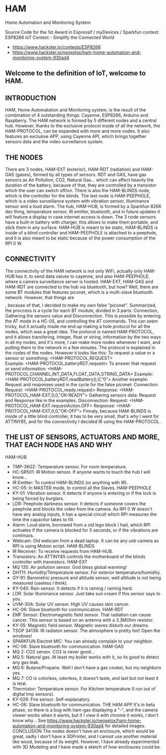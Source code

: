 # HAM
Home Automation and Monitoring System

Source Code for the 1st Award in Espressif / myDevices / Sparkfun contest: 
ESP8266 IoT Contest - Simplify the Connected World
- https://www.hackster.io/contests/ESP8266
- https://www.hackster.io/neoxelox/ham-home-automation-and-monitoring-system-930ad4

## Welcome to the definition of IoT, welcome to HAM. 

## INTRODUCTION 
HAM, Home Automatation and Monitoring system, is the result of the combination of 4 outstanding things: Cayenne, ESP8266, Arduino and Raspberry. 
The HAM network is formed by 5 different nodes and a central hub. However, thanks to the exclusive protocol inside of all the network, the HAM-PROTOCOL, can be expanded with more and more nodes. 
It also features an exclusive APP, using Cayenne API, which brings together sensors data and the video surveillance system.
## THE NODES 
There are 3 nodes, HAM-EXT (exterior), HAM-RDT (radiation) and HAM-GAS (gases), formed by all types of sensors. RDT and GAS, have gas sensors as Air Pollution, CO2, Natural Gas... which can affect heavily the duration of the battery, because of that, they are controlled by a transistor which the user can switch off/on. There is also the HAM-BLINDS node, which is the controller for the blinds. The last node is HAM-PEEPHOLE, which is a video surveillance system with vibration sensor, illuminance sensor and a loud alarm. The hub, HAM-HUB, is formed by a Sparkfun 8266 dev thing, temperature sensor, IR emitter, bluetooth, and in future updates it will feature a display in case internet access is down. The 3 node sensors have a built-in battery with charger, this allows to make them portable, and stick them in any surface. HAM-HUB is meant to be static, HAM-BLINDS is inside of a blind controller and HAM-PEEPHOLE is attached to a peephole, and it is also meant to be static because of the power consumption of the RPI 0 W. 
## CONNECTIVITY 
The connectivity of the HAM network is not only WiFi, actually only HAM-HUB has it, to send data values to cayenne, and also HAM-PEEPHOLE, where a camera surveillance server is hosted. HAM-EXT, HAM-GAS and HAM-RDT are connected to the hub via bluetooth, but how? Well, there are some BT modules that features piconet, which is a multi-slave bluetooth network. However, that things are $$$$, because of that, I decided to make my own false "piconet". Summarized, the proccess is a cycle for each BT module, divided in 3 parts: Connection, Gathering the sensors value and Disconnection. This is possible by entering the AT mode in a HC-05, and controlling the AT commands. This can seem tricky, but it actually made me end up making a hole protocol for all the nodes, which was a great idea. The protocol is named HAM-PROTOCOL, and it allows transfering, integer, float or string, information by the two ways in all my nodes, and it's more, I can make more nodes whenever I want, and putting them to the network in a few minutes. The protocol is explained in the codes of the nodes. However it looks like this:
To request a value or a sensor or something:
<HAM-PROTOCOL,REQUEST>    
Example:  <HAM-PROTOCOL,batteryRDT.request> 
To answer that request or send information:
<HAM-PROTOCOL,CHANNEL,INT_DATA,FLOAT_DATA,STRING_DATA>
Example:  
<HAM-PROTOCOL,batteryRDT,readBattery(),0,"0">
Another example: Request and responses used in the cycle for the false piconet:
Connection:
Request:
<HAM-PROTOCOL,ready.request> 
Response:
<HAM-PROTOCOL,HAM-EXT,0,0,"OK-READY">
Gathering sensors data: Request and Response like in the examples.
Disconnection:
Request:
<HAM-PROTOCOL,HAM-EXT.requestAction.OFF> 
Response:
<HAM-PROTOCOL,HAM-EXT,0,0,"OK-OFF">
Finnaly, because HAM-BLINDS is inside of a little blind controller, it has to be very small, that's why I went for ATTINY85, and for the connectivity I decided IR using the HAM-PROTOCOL. 
## THE LIST OF SENSORS, ACTUATORS AND MORE, THAT EACH NODE HAS AND WHY 
HAM-HUB
- TMP-36GZ: Temperature sensor. For room temperature.
- HC-SR501: IR Motion sensor. If anyone wants to touch the hub I will know...
- IR Emitter: To control HAM-BLINDS (or anything with IR).
- HC-05: In MASTER mode, to control all the Slaves.
HAM-PEEPHOLE
- KY-01: Vibration sensor. It detects if anyone is entering or if the lock is being forced by burglars.
- LDR: Peephole darkness sensor. It detects if someone covers the peephole and blocks the video from the camera. As RPI 0 W doesn't have any analog inputs, it has a special circuit which RPI measures the time the capacitor takes to fill.
- Alarm: Loud alarm, borrowed from a old lego block I had, which RPI activates if the camera is blocked for 5 seconds, or if the vibrations are continuos.
- Webcam: Old webcam from a dead laptop. It can be any usb camera as RPI is using Motion script.
HAM-BLINDS
- IR Receiver: To receive requests from HAM-HUB.
- Transistors: An ATTINY85 controls the motherboard of the blinds controller with transistors.
HAM-EXT
- MQ 135: Air pollution sensor. God bless global warming!
- DHT11: Humidity/Temperature sensor. For exterior temperature/humidity.
- GY-91: Barometric pressure and altitude sensor, well altitude is not being measured (useless I think).
- KY-045: Rain sensor. It detects if it is raining / raining hard.
- LDR: Solar Illuminance sensor. Just take sun cream if this sensor says to you.
- UVM-30A: Solar UV sensor. High UV causes skin cancer.
- HC-06: Slave bluetooth for communication.
HAM-RDT
- EMF Sensor: Electromagnetic field sensor. That radiation can cause cancer. This sensor is based on an antenna with a 3.3MOhm resistor.
- KY-05: Magnetic field sensor. Magnetic waves disturb our dreams.
- TSOP 34138: IR radiaton sensor. The atmosphere is pretty hot! Open the windows!
- SPARKFUN Electret MIC: You can already complain to your neighbor.
- HC-06: Slave bluetooth for communication.
HAM-GAS
- MQ 2: CO2 sensor. CO2 is never good...
- MQ 5: Natural gas. At least my boiler works with it, so its good to detect any gas leak.
- MQ 6: Butane/Propane. Well I don't have a gas cooker, but my neighbors yes.
- MQ 7: CO is colorless, odorless, it doesn't taste, and last but not least it is letal.
- Thermistor: Temperature sensor. For Kitchen temperature (I run out of digital tmp sensors).
- KY-026: Fire sensor. Self-explanatory.
- HC-06: Slave bluetooth for communication.
THE HAM APP 
It's in beta phase, so there is a bug with ham-gas displaying a "-", and the camera viewer works when it wants, but if I view it with chrome it works, I don't know why...
See https://www.hackster.io/neoxelox/ham-home-automation-and-monitoring-system-930ad4 for detailed images.
CONCLUSION 
The nodes doesn't have an enclosure, which would be great, sadly I don't have a 3DPrinter, and I cannot use another material like wood, because of its weight. However, I have already experimented with 3D Modeling and I have made a sketch of how enclosures could be.
